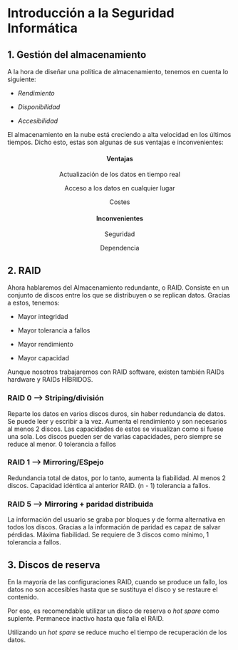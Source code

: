 # Introducción a la Seguridad Informática

## 1. Gestión del almacenamiento

A la hora de diseñar una política de almacenamiento, tenemos en cuenta lo
siguiente:

* *Rendimiento*

* *Disponibilidad*

* *Accesibilidad*

El almacenamiento en la nube está creciendo a alta velocidad en los últimos
tiempos. Dicho esto, estas son algunas de sus ventajas e inconvenientes:

<div align="center">

#### Ventajas

 Actualización de los datos en tiempo real

 Acceso a los datos en cualquier lugar

 Costes


#### Inconvenientes

 Seguridad

 Dependencia

</div>

## 2. RAID

Ahora hablaremos del Almacenamiento redundante, o RAID. Consiste en un conjunto
de discos entre los que se distribuyen o se replican datos. Gracias a estos,
tenemos:

* Mayor integridad

* Mayor tolerancia a fallos

* Mayor rendimiento

* Mayor capacidad

Aunque nosotros trabajaremos con RAID software, existen también RAIDs hardware 
y RAIDs HÍBRIDOS.


### RAID 0 --> Striping/división


Reparte los datos en varios discos duros, sin haber redundancia de datos.
Se puede leer y escribir a la vez. Aumenta el rendimiento y son necesarios al
menos 2 discos. Las capacidades de estos se visualizan como si fuese una sola.
Los discos pueden ser de varias capacidades, pero siempre se reduce al menor.
0 tolerancia a fallos


### RAID 1 --> Mirroring/ESpejo

Redundancia total de datos, por lo tanto, aumenta la fiabilidad. Al menos 2
discos. Capacidad idéntica al anterior RAID. (n - 1) tolerancia a fallos.


### RAID 5 --> Mirroring + paridad distribuida

La información del usuario se graba por bloques y de forma alternativa en todos
los discos. Gracias a la información de paridad es capaz de salvar pérdidas. 
Máxima fiabilidad. Se requiere de 3 discos como mínimo, 1 tolerancia a fallos.


## 3. Discos de reserva

En la mayoría de las configuraciones RAID, cuando se produce un fallo, los 
datos no son accesibles hasta que se sustituya el disco y se restaure el
contenido. 

Por eso, es recomendable utilizar un disco de reserva o *hot spare* como
suplente. Permanece inactivo hasta que falla el RAID. 

Utilizando un *hot spare* se reduce mucho el tiempo de recuperación de los
datos.
